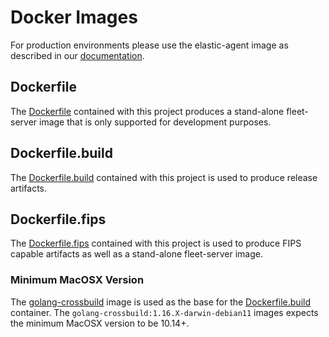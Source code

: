 # Docker Images

For production environments please use the elastic-agent image as described in our [documentation](https://www.elastic.co/guide/en/fleet/current/elastic-agent-container.html).

## Dockerfile

The [Dockerfile](../Dockerfile) contained with this project produces a stand-alone fleet-server image that is only supported for development purposes.

## Dockerfile.build

The [Dockerfile.build](../Dockerfile.build) contained with this project is used to produce release artifacts.

## Dockerfile.fips

The [Dockerfile.fips](../Dockerfile.fips) contained with this project is used to produce FIPS capable artifacts as well as a stand-alone fleet-server image.

### Minimum MacOSX Version

The [golang-crossbuild](https://github.com/elastic/golang-crossbuild) image is used as the base for the [Dockerfile.build](#dockerfilebuild) container.
The `golang-crossbuild:1.16.X-darwin-debian11` images expects the minimum MacOSX version to be 10.14+.
